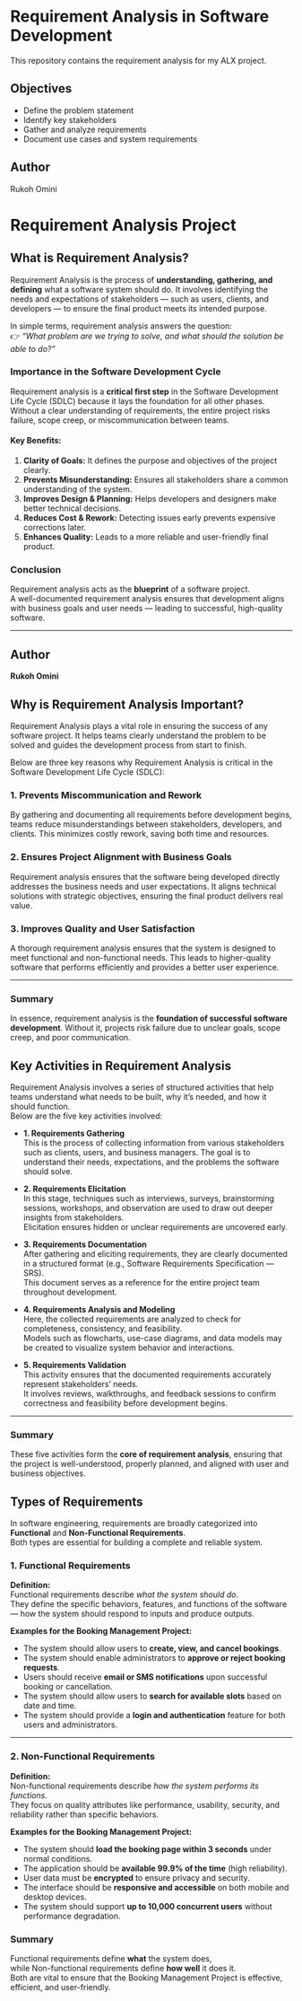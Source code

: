 # Requirement Analysis in Software Development

This repository contains the requirement analysis for my ALX project.

## Objectives
- Define the problem statement
- Identify key stakeholders
- Gather and analyze requirements
- Document use cases and system requirements

## Author
Rukoh Omini



# Requirement Analysis Project

## What is Requirement Analysis?

Requirement Analysis is the process of **understanding, gathering, and defining** what a software system should do. It involves identifying the needs and expectations of stakeholders — such as users, clients, and developers — to ensure the final product meets its intended purpose.

In simple terms, requirement analysis answers the question:  
👉 *“What problem are we trying to solve, and what should the solution be able to do?”*

### Importance in the Software Development Cycle

Requirement analysis is a **critical first step** in the Software Development Life Cycle (SDLC) because it lays the foundation for all other phases. Without a clear understanding of requirements, the entire project risks failure, scope creep, or miscommunication between teams.

#### Key Benefits:
1. **Clarity of Goals:** It defines the purpose and objectives of the project clearly.  
2. **Prevents Misunderstanding:** Ensures all stakeholders share a common understanding of the system.  
3. **Improves Design & Planning:** Helps developers and designers make better technical decisions.  
4. **Reduces Cost & Rework:** Detecting issues early prevents expensive corrections later.  
5. **Enhances Quality:** Leads to a more reliable and user-friendly final product.  

### Conclusion
Requirement analysis acts as the **blueprint** of a software project.  
A well-documented requirement analysis ensures that development aligns with business goals and user needs — leading to successful, high-quality software.

---

## Author
**Rukoh Omini**



## Why is Requirement Analysis Important?

Requirement Analysis plays a vital role in ensuring the success of any software project. It helps teams clearly understand the problem to be solved and guides the development process from start to finish.

Below are three key reasons why Requirement Analysis is critical in the Software Development Life Cycle (SDLC):

### 1. Prevents Miscommunication and Rework
By gathering and documenting all requirements before development begins, teams reduce misunderstandings between stakeholders, developers, and clients. This minimizes costly rework, saving both time and resources.

### 2. Ensures Project Alignment with Business Goals
Requirement analysis ensures that the software being developed directly addresses the business needs and user expectations. It aligns technical solutions with strategic objectives, ensuring the final product delivers real value.

### 3. Improves Quality and User Satisfaction
A thorough requirement analysis ensures that the system is designed to meet functional and non-functional needs. This leads to higher-quality software that performs efficiently and provides a better user experience.

---

### Summary
In essence, requirement analysis is the **foundation of successful software development**. Without it, projects risk failure due to unclear goals, scope creep, and poor communication.


## Key Activities in Requirement Analysis

Requirement Analysis involves a series of structured activities that help teams understand what needs to be built, why it’s needed, and how it should function.  
Below are the five key activities involved:

- **1. Requirements Gathering**  
  This is the process of collecting information from various stakeholders such as clients, users, and business managers. The goal is to understand their needs, expectations, and the problems the software should solve.

- **2. Requirements Elicitation**  
  In this stage, techniques such as interviews, surveys, brainstorming sessions, workshops, and observation are used to draw out deeper insights from stakeholders.  
  Elicitation ensures hidden or unclear requirements are uncovered early.

- **3. Requirements Documentation**  
  After gathering and eliciting requirements, they are clearly documented in a structured format (e.g., Software Requirements Specification — SRS).  
  This document serves as a reference for the entire project team throughout development.

- **4. Requirements Analysis and Modeling**  
  Here, the collected requirements are analyzed to check for completeness, consistency, and feasibility.  
  Models such as flowcharts, use-case diagrams, and data models may be created to visualize system behavior and interactions.

- **5. Requirements Validation**  
  This activity ensures that the documented requirements accurately represent stakeholders’ needs.  
  It involves reviews, walkthroughs, and feedback sessions to confirm correctness and feasibility before development begins.

---

### Summary
These five activities form the **core of requirement analysis**, ensuring that the project is well-understood, properly planned, and aligned with user and business objectives.




## Types of Requirements

In software engineering, requirements are broadly categorized into **Functional** and **Non-Functional Requirements**.  
Both types are essential for building a complete and reliable system.

### 1. Functional Requirements

**Definition:**  
Functional requirements describe *what the system should do*.  
They define the specific behaviors, features, and functions of the software — how the system should respond to inputs and produce outputs.

**Examples for the Booking Management Project:**
- The system should allow users to **create, view, and cancel bookings**.  
- The system should enable administrators to **approve or reject booking requests**.  
- Users should receive **email or SMS notifications** upon successful booking or cancellation.  
- The system should allow users to **search for available slots** based on date and time.  
- The system should provide a **login and authentication** feature for both users and administrators.

---

### 2. Non-Functional Requirements

**Definition:**  
Non-functional requirements describe *how the system performs its functions*.  
They focus on quality attributes like performance, usability, security, and reliability rather than specific behaviors.

**Examples for the Booking Management Project:**
- The system should **load the booking page within 3 seconds** under normal conditions.  
- The application should be **available 99.9% of the time** (high reliability).  
- User data must be **encrypted** to ensure privacy and security.  
- The interface should be **responsive and accessible** on both mobile and desktop devices.  
- The system should support **up to 10,000 concurrent users** without performance degradation.


### Summary
Functional requirements define **what** the system does,  
while Non-functional requirements define **how well** it does it.  
Both are vital to ensure that the Booking Management Project is effective, efficient, and user-friendly.







